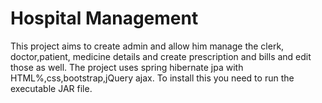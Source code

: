# Hospital Management 
This project aims to create admin and allow him manage the clerk, doctor,patient, medicine details and create prescription and bills and edit those as well. The project uses spring hibernate jpa with HTML%,css,bootstrap,jQuery ajax.
To install this you need to run the executable JAR file.

